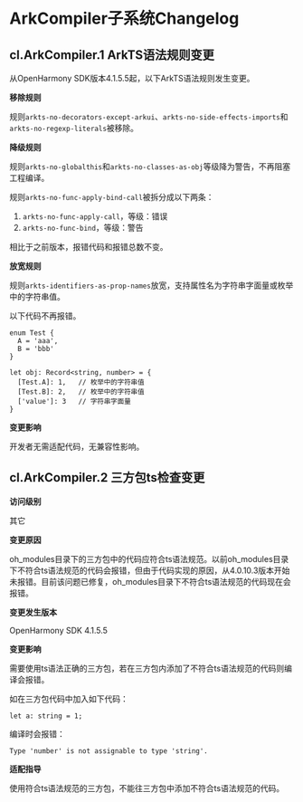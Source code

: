 # ArkCompiler子系统Changelog

## cl.ArkCompiler.1 ArkTS语法规则变更

从OpenHarmony SDK版本4.1.5.5起，以下ArkTS语法规则发生变更。

**移除规则**

规则`arkts-no-decorators-except-arkui`、`arkts-no-side-effects-imports`和`arkts-no-regexp-literals`被移除。

**降级规则**

规则`arkts-no-globalthis`和`arkts-no-classes-as-obj`等级降为警告，不再阻塞工程编译。

规则`arkts-no-func-apply-bind-call`被拆分成以下两条：
1. `arkts-no-func-apply-call`，等级：错误
2. `arkts-no-func-bind`，等级：警告

相比于之前版本，报错代码和报错总数不变。

**放宽规则**

规则`arkts-identifiers-as-prop-names`放宽，支持属性名为字符串字面量或枚举中的字符串值。

以下代码不再报错。

```
enum Test {
  A = 'aaa',
  B = 'bbb'
}

let obj: Record<string, number> = {
  [Test.A]: 1,   // 枚举中的字符串值
  [Test.B]: 2,   // 枚举中的字符串值
  ['value']: 3   // 字符串字面量
}
```

**变更影响**

开发者无需适配代码，无兼容性影响。

## cl.ArkCompiler.2 三方包ts检查变更

**访问级别**

其它

**变更原因**

oh_modules目录下的三方包中的代码应符合ts语法规范。以前oh_modules目录下不符合ts语法规范的代码会报错，但由于代码实现的原因，从4.0.10.3版本开始未报错。目前该问题已修复，oh_modules目录下不符合ts语法规范的代码现在会报错。

**变更发生版本**

OpenHarmony SDK 4.1.5.5

**变更影响**

需要使用ts语法正确的三方包，若在三方包内添加了不符合ts语法规范的代码则编译会报错。

如在三方包代码中加入如下代码：
```
let a: string = 1;
```

编译时会报错：

```
Type 'number' is not assignable to type 'string'.
```

**适配指导**

使用符合ts语法规范的三方包，不能往三方包中添加不符合ts语法规范的代码。
